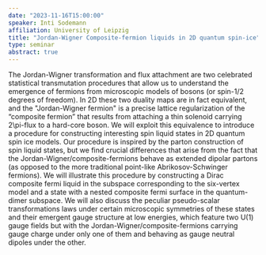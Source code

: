 ```yaml
---
date: "2023-11-16T15:00:00"
speaker: Inti Sodemann
affiliation: University of Leipzig
title: "Jordan-Wigner Composite-fermion liquids in 2D quantum spin-ice"
type: seminar
abstract: true
---
```


The Jordan-Wigner transformation and flux attachment are two celebrated statistical transmutation procedures that allow us to understand the emergence of fermions from microscopic models of bosons (or spin-1/2 degrees of freedom). In 2D these two duality maps are in fact equivalent, and the "Jordan-Wigner fermion" is a precise lattice regularization of the “composite fermion” that results from attaching a thin solenoid carrying 2\pi-flux to a hard-core boson. We will exploit this equivalence to introduce a procedure for constructing interesting spin liquid states in 2D quantum spin ice models. Our procedure is inspired by the parton construction of spin liquid states, but we find crucial differences that arise from the fact that the Jordan-Wigner/composite-fermions behave as extended dipolar partons (as opposed to the more traditional point-like Abrikosov-Schwinger fermions). We will illustrate this procedure by constructing a Dirac composite fermi liquid in the subspace corresponding to the six-vertex model and a state with a nested composite fermi surface in the quantum-dimer subspace. We will also discuss the peculiar pseudo-scalar transformations laws under certain microscopic symmetries of these states and their emergent gauge structure at low energies, which feature two U(1) gauge fields but with the Jordan-Wigner/composite-fermions carrying gauge charge under only one of them and behaving as gauge neutral dipoles under the other.